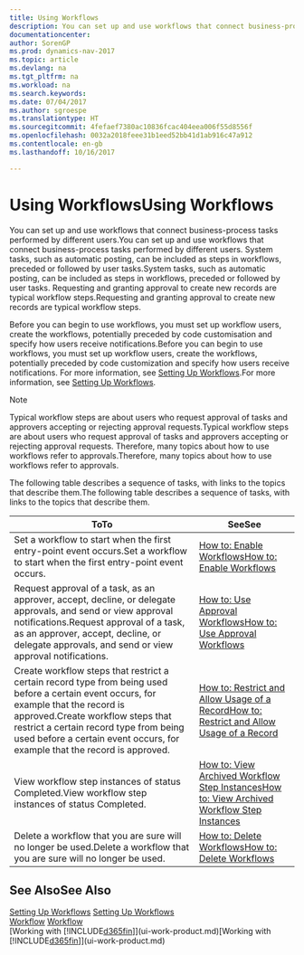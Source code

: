 ```yaml
---
title: Using Workflows
description: You can set up and use workflows that connect business-process tasks performed by different users. System tasks, such as automatic posting, can be included as steps in workflows, preceded or followed by user tasks. Requesting and granting approval to create new records are typical workflow steps.
documentationcenter: 
author: SorenGP
ms.prod: dynamics-nav-2017
ms.topic: article
ms.devlang: na
ms.tgt_pltfrm: na
ms.workload: na
ms.search.keywords: 
ms.date: 07/04/2017
ms.author: sgroespe
ms.translationtype: HT
ms.sourcegitcommit: 4fefaef7380ac10836fcac404eea006f55d8556f
ms.openlocfilehash: 0032a2018feee31b1eed52bb41d1ab916c47a912
ms.contentlocale: en-gb
ms.lasthandoff: 10/16/2017

---
```

# <a name="using-workflows"></a><span data-ttu-id="2043f-105">Using Workflows</span><span class="sxs-lookup"><span data-stu-id="2043f-105">Using Workflows</span></span>
<span data-ttu-id="2043f-106">You can set up and use workflows that connect business-process tasks performed by different users.</span><span class="sxs-lookup"><span data-stu-id="2043f-106">You can set up and use workflows that connect business-process tasks performed by different users.</span></span> <span data-ttu-id="2043f-107">System tasks, such as automatic posting, can be included as steps in workflows, preceded or followed by user tasks.</span><span class="sxs-lookup"><span data-stu-id="2043f-107">System tasks, such as automatic posting, can be included as steps in workflows, preceded or followed by user tasks.</span></span> <span data-ttu-id="2043f-108">Requesting and granting approval to create new records are typical workflow steps.</span><span class="sxs-lookup"><span data-stu-id="2043f-108">Requesting and granting approval to create new records are typical workflow steps.</span></span>  

 <span data-ttu-id="2043f-109">Before you can begin to use workflows, you must set up workflow users, create the workflows, potentially preceded by code customisation and specify how users receive notifications.</span><span class="sxs-lookup"><span data-stu-id="2043f-109">Before you can begin to use workflows, you must set up workflow users, create the workflows, potentially preceded by code customization and specify how users receive notifications.</span></span> <span data-ttu-id="2043f-110">For more information, see [Setting Up Workflows](across-set-up-workflows.md).</span><span class="sxs-lookup"><span data-stu-id="2043f-110">For more information, see [Setting Up Workflows](across-set-up-workflows.md).</span></span>  

> [!NOTE]  
>  <span data-ttu-id="2043f-111">Typical workflow steps are about users who request approval of tasks and approvers accepting or rejecting approval requests.</span><span class="sxs-lookup"><span data-stu-id="2043f-111">Typical workflow steps are about users who request approval of tasks and approvers accepting or rejecting approval requests.</span></span> <span data-ttu-id="2043f-112">Therefore, many topics about how to use workflows refer to approvals.</span><span class="sxs-lookup"><span data-stu-id="2043f-112">Therefore, many topics about how to use workflows refer to approvals.</span></span>  

 <span data-ttu-id="2043f-113">The following table describes a sequence of tasks, with links to the topics that describe them.</span><span class="sxs-lookup"><span data-stu-id="2043f-113">The following table describes a sequence of tasks, with links to the topics that describe them.</span></span>  

|<span data-ttu-id="2043f-114">**To**</span><span class="sxs-lookup"><span data-stu-id="2043f-114">**To**</span></span>|<span data-ttu-id="2043f-115">**See**</span><span class="sxs-lookup"><span data-stu-id="2043f-115">**See**</span></span>|  
|------------|-------------|  
|<span data-ttu-id="2043f-116">Set a workflow to start when the first entry-point event occurs.</span><span class="sxs-lookup"><span data-stu-id="2043f-116">Set a workflow to start when the first entry-point event occurs.</span></span>|[<span data-ttu-id="2043f-117">How to: Enable Workflows</span><span class="sxs-lookup"><span data-stu-id="2043f-117">How to: Enable Workflows</span></span>](across-how-to-enable-workflows.md)|  
|<span data-ttu-id="2043f-118">Request approval of a task, as an approver, accept, decline, or delegate approvals, and send or view approval notifications.</span><span class="sxs-lookup"><span data-stu-id="2043f-118">Request approval of a task, as an approver, accept, decline, or delegate approvals, and send or view approval notifications.</span></span>|[<span data-ttu-id="2043f-119">How to: Use Approval Workflows</span><span class="sxs-lookup"><span data-stu-id="2043f-119">How to: Use Approval Workflows</span></span>](across-how-use-approval-workflows.md)|  
|<span data-ttu-id="2043f-120">Create workflow steps that restrict a certain record type from being used before a certain event occurs, for example that the record is approved.</span><span class="sxs-lookup"><span data-stu-id="2043f-120">Create workflow steps that restrict a certain record type from being used before a certain event occurs, for example that the record is approved.</span></span>|[<span data-ttu-id="2043f-121">How to: Restrict and Allow Usage of a Record</span><span class="sxs-lookup"><span data-stu-id="2043f-121">How to: Restrict and Allow Usage of a Record</span></span>](across-how-to-restrict-and-allow-usage-of-a-record.md)|  
|<span data-ttu-id="2043f-122">View workflow step instances of status Completed.</span><span class="sxs-lookup"><span data-stu-id="2043f-122">View workflow step instances of status Completed.</span></span>|[<span data-ttu-id="2043f-123">How to: View Archived Workflow Step Instances</span><span class="sxs-lookup"><span data-stu-id="2043f-123">How to: View Archived Workflow Step Instances</span></span>](across-how-to-view-archived-workflow-step-instances.md)|  
|<span data-ttu-id="2043f-124">Delete a workflow that you are sure will no longer be used.</span><span class="sxs-lookup"><span data-stu-id="2043f-124">Delete a workflow that you are sure will no longer be used.</span></span>|[<span data-ttu-id="2043f-125">How to: Delete Workflows</span><span class="sxs-lookup"><span data-stu-id="2043f-125">How to: Delete Workflows</span></span>](across-how-to-delete-workflows.md)|  

## <a name="see-also"></a><span data-ttu-id="2043f-126">See Also</span><span class="sxs-lookup"><span data-stu-id="2043f-126">See Also</span></span>  
<span data-ttu-id="2043f-127">[Setting Up Workflows](across-set-up-workflows.md) </span><span class="sxs-lookup"><span data-stu-id="2043f-127">[Setting Up Workflows](across-set-up-workflows.md) </span></span>  
<span data-ttu-id="2043f-128">[Workflow](across-workflow.md) </span><span class="sxs-lookup"><span data-stu-id="2043f-128">[Workflow](across-workflow.md) </span></span>  
<span data-ttu-id="2043f-129">[Working with [!INCLUDE[d365fin](includes/d365fin_md.md)]](ui-work-product.md)</span><span class="sxs-lookup"><span data-stu-id="2043f-129">[Working with [!INCLUDE[d365fin](includes/d365fin_md.md)]](ui-work-product.md)</span></span>


